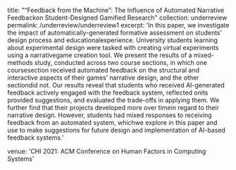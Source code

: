 title: "“Feedback from the Machine”: The Influence of Automated Narrative Feedbackon Student-Designed Gamified Research"
collection: underreview
permalink: /underreview/underreview1
excerpt: 'In this paper, we investigate the impact of automatically-generated formative assessment on students’ design process and educationalexperience. University students learning about experimental design were tasked with creating virtual experiments using a narrativegame creation tool. We present the results of a mixed-methods study, conducted across two course sections, in which one coursesection received automated feedback on the structural and interactive aspects of their games’ narrative design, and the other sectiondid not. Our results reveal that students who received AI-generated feedback actively engaged with the feedback system, reflected onits provided suggestions, and evaluated the trade-offs in applying them. We further find that their projects developed more over timein regard to their narrative design. However, students had mixed responses to receiving feedback from an automated system, whichwe explore in this paper and use to make suggestions for future design and implementation of AI-based feedback systems.'

venue: 'CHI 2021: ACM Conference on Human Factors in Computing Systems'
